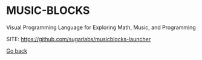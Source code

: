 # MUSIC-BLOCKS
 
 Visual Programming Language for Exploring Math, Music, and Programming
 
 SITE: https://github.com/sugarlabs/musicblocks-launcher

 [Go back](https://portable-linux-apps.github.io/apps.html)
